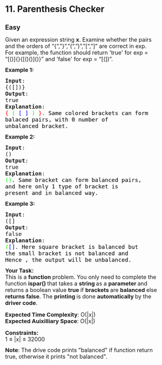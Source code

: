 # 11. Parenthesis Checker
## Easy 
<div class="problem-statement">
                <p></p><p><span style="font-size:18px">Given an expression string <strong>x</strong>. Examine whether the pairs and the orders of “{“,”}”,”(“,”)”,”[“,”]” are correct in exp.<br>
For example, the function should return 'true' for exp = “[()]{}{[()()]()}” and 'false' for exp = “[(])”.</span></p>

<p><span style="font-size:18px"><strong>Example 1:</strong></span></p>

<pre style="position: relative;"><span style="font-size:18px"><strong>Input</strong>:
{([])}
<strong>Output</strong>: 
true
<strong>Explanation</strong>: 
<span style="color:#FF0000">{</span> <span style="color:#00FF00">(</span> <span style="color:#0000CD">[</span> <span style="color:#0000CD">]</span> <span style="color:#00FF00">)</span> <span style="color:#FF0000">}.&nbsp;</span><span style="color:#000000">Same colored brackets can form 
balaced pairs, with 0 number of 
unbalanced bracket.</span>
</span><div class="open_grepper_editor" title="Edit &amp; Save To Grepper"></div></pre>

<p><span style="font-size:18px"><strong>Example 2:</strong></span></p>

<pre style="position: relative;"><span style="font-size:18px"><strong>Input</strong>: 
()
<strong>Output</strong>: 
true
<strong>Explanation</strong>: 
<span style="color:#00FF00">()</span><span style="color:#000000">. Same bracket can form balanced pairs, 
and here only 1 type of bracket is 
present and in balanced way.</span></span>
<div class="open_grepper_editor" title="Edit &amp; Save To Grepper"></div></pre>

<p><span style="font-size:18px"><strong>Example 3:</strong></span></p>

<pre style="position: relative;"><span style="font-size:18px"><strong>Input</strong>: 
([]
<strong>Output</strong>: 
false
<strong>Explanation</strong>: 
<span style="color:#00FF00">(</span><span style="color:#0000CD">[]</span>.<span style="color:#000000"> Here square bracket is balanced but 
the small bracket is not balanced and 
Hence , the output will be unbalanced.</span></span><div class="open_grepper_editor" title="Edit &amp; Save To Grepper"></div></pre>

<p><span style="font-size:18px"><strong>Your Task:</strong><br>
This is a <strong>function </strong>problem. You only need to complete the function <strong>ispar()&nbsp;</strong>that takes a&nbsp;<strong>string </strong>as a&nbsp;<strong>parameter </strong>and returns a boolean value&nbsp;<strong>true </strong>if <strong>brackets </strong>are <strong>balanced </strong>else <strong>returns false</strong>. The <strong>printing </strong>is done <strong>automatically </strong>by the <strong>driver code</strong>.</span><br>
<br>
<span style="font-size:18px"><strong>Expected Time Complexity</strong>: O(|x|)<br>
<strong>Expected Auixilliary Space</strong>: O(|x|)</span><br>
<br>
<span style="font-size:18px"><strong>Constraints:</strong><br>
1 ≤ |x| ≤ </span><span style="font-size:18px">32000</span></p>

<p><span style="font-size:18px"><strong>Note</strong>: The drive code prints "balanced" if function return true, otherwise it prints "not balanced".</span></p>
 <p></p>
            </div>